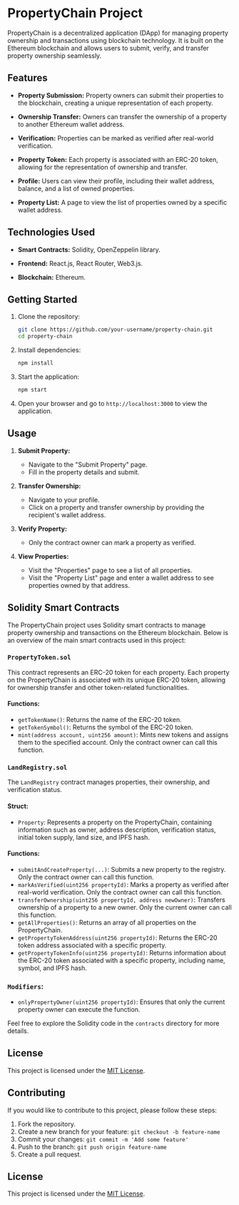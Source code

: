 # PropertyChain Project

PropertyChain is a decentralized application (DApp) for managing property ownership and transactions using blockchain technology. It is built on the Ethereum blockchain and allows users to submit, verify, and transfer property ownership seamlessly.

## Features

- **Property Submission:** Property owners can submit their properties to the blockchain, creating a unique representation of each property.

- **Ownership Transfer:** Owners can transfer the ownership of a property to another Ethereum wallet address.

- **Verification:** Properties can be marked as verified after real-world verification.

- **Property Token:** Each property is associated with an ERC-20 token, allowing for the representation of ownership and transfer.

- **Profile:** Users can view their profile, including their wallet address, balance, and a list of owned properties.

- **Property List:** A page to view the list of properties owned by a specific wallet address.

## Technologies Used

- **Smart Contracts:** Solidity, OpenZeppelin library.
  
- **Frontend:** React.js, React Router, Web3.js.

- **Blockchain:** Ethereum.

## Getting Started

1. Clone the repository:

    ```bash
    git clone https://github.com/your-username/property-chain.git
    cd property-chain
    ```

2. Install dependencies:

    ```bash
    npm install
    ```

3. Start the application:

    ```bash
    npm start
    ```

4. Open your browser and go to `http://localhost:3000` to view the application.

## Usage

1. **Submit Property:**
   - Navigate to the "Submit Property" page.
   - Fill in the property details and submit.

2. **Transfer Ownership:**
   - Navigate to your profile.
   - Click on a property and transfer ownership by providing the recipient's wallet address.

3. **Verify Property:**
   - Only the contract owner can mark a property as verified.

4. **View Properties:**
   - Visit the "Properties" page to see a list of all properties.
   - Visit the "Property List" page and enter a wallet address to see properties owned by that address.

## Solidity Smart Contracts

The PropertyChain project uses Solidity smart contracts to manage property ownership and transactions on the Ethereum blockchain. Below is an overview of the main smart contracts used in this project:

### `PropertyToken.sol`

This contract represents an ERC-20 token for each property. Each property on the PropertyChain is associated with its unique ERC-20 token, allowing for ownership transfer and other token-related functionalities.

#### Functions:

- `getTokenName()`: Returns the name of the ERC-20 token.
- `getTokenSymbol()`: Returns the symbol of the ERC-20 token.
- `mint(address account, uint256 amount)`: Mints new tokens and assigns them to the specified account. Only the contract owner can call this function.

### `LandRegistry.sol`

The `LandRegistry` contract manages properties, their ownership, and verification status.

#### Struct:

- `Property`: Represents a property on the PropertyChain, containing information such as owner, address description, verification status, initial token supply, land size, and IPFS hash.

#### Functions:

- `submitAndCreateProperty(...)`: Submits a new property to the registry. Only the contract owner can call this function.
- `markAsVerified(uint256 propertyId)`: Marks a property as verified after real-world verification. Only the contract owner can call this function.
- `transferOwnership(uint256 propertyId, address newOwner)`: Transfers ownership of a property to a new owner. Only the current owner can call this function.
- `getAllProperties()`: Returns an array of all properties on the PropertyChain.
- `getPropertyTokenAddress(uint256 propertyId)`: Returns the ERC-20 token address associated with a specific property.
- `getPropertyTokenInfo(uint256 propertyId)`: Returns information about the ERC-20 token associated with a specific property, including name, symbol, and IPFS hash.

### `Modifiers`:

- `onlyPropertyOwner(uint256 propertyId)`: Ensures that only the current property owner can execute the function.

Feel free to explore the Solidity code in the `contracts` directory for more details.

## License

This project is licensed under the [MIT License](LICENSE).


## Contributing

If you would like to contribute to this project, please follow these steps:

1. Fork the repository.
2. Create a new branch for your feature: `git checkout -b feature-name`
3. Commit your changes: `git commit -m 'Add some feature'`
4. Push to the branch: `git push origin feature-name`
5. Create a pull request.

## License

This project is licensed under the [MIT License](LICENSE).

